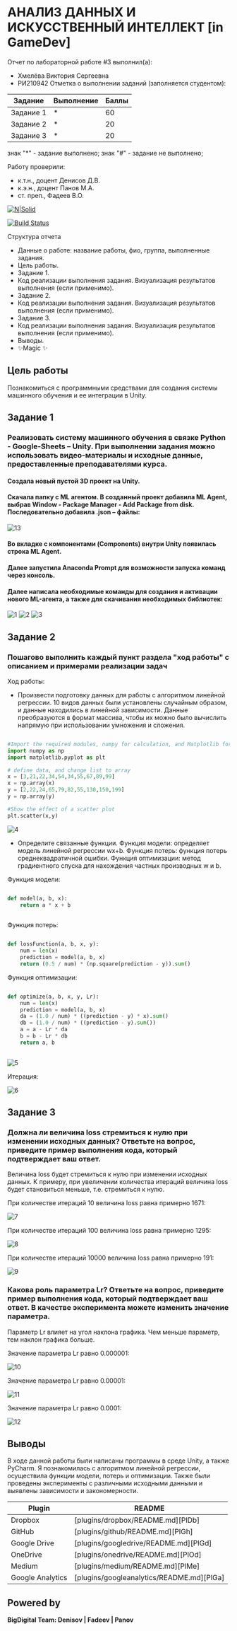 # АНАЛИЗ ДАННЫХ И ИСКУССТВЕННЫЙ ИНТЕЛЛЕКТ [in GameDev]
Отчет по лабораторной работе #3 выполнил(а):
- Хмелёва Виктория Сергеевна
- РИ210942
Отметка о выполнении заданий (заполняется студентом):

| Задание | Выполнение | Баллы |
| ------ | ------ | ------ |
| Задание 1 | * | 60 |
| Задание 2 | * | 20 |
| Задание 3 | * | 20 |

знак "*" - задание выполнено; знак "#" - задание не выполнено;

Работу проверили:
- к.т.н., доцент Денисов Д.В.
- к.э.н., доцент Панов М.А.
- ст. преп., Фадеев В.О.

[![N|Solid](https://cldup.com/dTxpPi9lDf.thumb.png)](https://nodesource.com/products/nsolid)

[![Build Status](https://travis-ci.org/joemccann/dillinger.svg?branch=master)](https://travis-ci.org/joemccann/dillinger)

Структура отчета

- Данные о работе: название работы, фио, группа, выполненные задания.
- Цель работы.
- Задание 1.
- Код реализации выполнения задания. Визуализация результатов выполнения (если применимо).
- Задание 2.
- Код реализации выполнения задания. Визуализация результатов выполнения (если применимо).
- Задание 3.
- Код реализации выполнения задания. Визуализация результатов выполнения (если применимо).
- Выводы.
- ✨Magic ✨

## Цель работы
Познакомиться с программными средствами для создания системы машинного обучения и ее интеграции в Unity.

## Задание 1
### Реализовать систему машинного обучения в связке Python - Google-Sheets – Unity. При выполнении задания можно использовать видео-материалы и исходные данные, предоставленные преподавателями курса.
#### Создала новый пустой 3D проект на Unity.
#### Скачала папку с ML агентом. В созданный проект добавила ML Agent, выбрав Window - Package Manager - Add Package from disk. Последовательно добавила .json – файлы:

![13](https://user-images.githubusercontent.com/106344305/197362879-68eb8e6f-8bc8-4413-8a02-6c6a52aea588.PNG)

#### Во вкладке с компонентами (Components) внутри Unity появилась строка ML Agent.
#### Далее запустила Anaconda Prompt для возможности запуска команд через консоль.
#### Далее написала необходимые команды для создания и активации нового ML-агента, а также для скачивания необходимых библиотек:

![1](https://user-images.githubusercontent.com/106344305/197362937-aa50af1d-b768-4f85-8fd2-682e7dca308c.PNG)
![2](https://user-images.githubusercontent.com/106344305/197362938-141d3314-5fb5-4973-94cb-0e1abcf5b759.PNG)
![3](https://user-images.githubusercontent.com/106344305/197362941-51c2bf9c-f51d-4cbc-ba49-dfee529c4e13.PNG)


## Задание 2
### Пошагово выполнить каждый пункт раздела "ход работы" с описанием и примерами реализации задач
Ход работы:
- Произвести подготовку данных для работы с алгоритмом линейной регрессии. 10 видов данных были установлены случайным образом, и данные находились в линейной зависимости. Данные преобразуются в формат массива, чтобы их можно было вычислить напрямую при использовании умножения и сложения.

```py

#Import the required modules, numpy for calculation, and Matplotlib for drawing
import numpy as np
import matplotlib.pyplot as plt

# define data, and change list to array
x = [3,21,22,34,54,34,55,67,89,99]
x = np.array(x)
y = [2,22,24,65,79,82,55,130,150,199]
y = np.array(y)

#Show the effect of a scatter plot
plt.scatter(x,y)

```

![4](https://user-images.githubusercontent.com/106344305/192151632-22da9929-38a1-4095-8404-60666c9d2bdd.png)


- Определите связанные функции. Функция модели: определяет модель линейной регрессии wx+b. Функция потерь: функция потерь среднеквадратичной ошибки. Функция оптимизации: метод градиентного спуска для нахождения частных производных w и b.

Функция модели:
```py

def model(a, b, x):
    return a * x + b
    
```    

Функция потерь:
```py

def lossFunction(a, b, x, y):
    num = len(x)
    prediction = model(a, b, x)
    return (0.5 / num) * (np.square(prediction - y)).sum()

```
Функция оптимизации:
```py

def optimize(a, b, x, y, Lr):
    num = len(x)
    prediction = model(a, b, x)
    da = (1.0 / num) * ((prediction - y) * x).sum()
    db = (1.0 / num) * ((prediction - y).sum())
    a = a - Lr * da
    b = b - Lr * db
    return a, b
    
```

![5](https://user-images.githubusercontent.com/106344305/192151756-59aedcdd-f78c-4d5e-86e4-1fabc5e3711a.png)


Итерация:

![6](https://user-images.githubusercontent.com/106344305/192151773-1c6c649c-e916-45f5-9b32-fe9acaed6495.png)


## Задание 3
### Должна ли величина loss стремиться к нулю при изменении исходных данных? Ответьте на вопрос, приведите пример выполнения кода, который подтверждает ваш ответ.

Величина loss будет стремиться к нулю при изменении исходных данных. К примеру, при увеличении количества итераций величина loss будет становиться меньше, т.е. стремиться к нулю.

При количестве итераций 10 величина loss равна примерно 1671:

![7](https://user-images.githubusercontent.com/106344305/192151812-ec54d542-1f06-424e-81f9-a1081dbb0961.png)

При количестве итераций 100 величина loss равна примерно 1295:

![8](https://user-images.githubusercontent.com/106344305/192151830-ae3c8d6a-db35-4736-926c-b472361fef55.png)

При количестве итераций 10000 величина loss равна примерно 191:

![9](https://user-images.githubusercontent.com/106344305/192151853-f05c9714-30ff-4784-ba4a-d666b36e076d.png)

### Какова роль параметра Lr? Ответьте на вопрос, приведите пример выполнения кода, который подтверждает ваш ответ. В качестве эксперимента можете изменить значение параметра.

Параметр Lr влияет на угол наклона графика. Чем меньше параметр, тем наклон графика больше.

Значение параметра Lr равно 0.000001:

![10](https://user-images.githubusercontent.com/106344305/192151916-41175b47-c3f3-4231-bfb2-e46d05f39a1d.png)

Значение параметра Lr равно 0.00001:

![11](https://user-images.githubusercontent.com/106344305/192151952-3178f34e-b5a5-4bfc-8ad5-175ef1979098.png)

Значение параметра Lr равно 0.0001:

![12](https://user-images.githubusercontent.com/106344305/192151959-8a7d72bb-0cbe-4a2a-84db-4322206088be.png)

## Выводы

В ходе данной работы были написаны программы в среде Unity, a также PyCharm.
Я познакомилась с алгоритмом линейной регрессии, осуществила функции модели, потерь и оптимизации.  Также были проведены эксперименты с различными исходными данными и выявлены зависимости и закономерности.

| Plugin | README |
| ------ | ------ |
| Dropbox | [plugins/dropbox/README.md][PlDb] |
| GitHub | [plugins/github/README.md][PlGh] |
| Google Drive | [plugins/googledrive/README.md][PlGd] |
| OneDrive | [plugins/onedrive/README.md][PlOd] |
| Medium | [plugins/medium/README.md][PlMe] |
| Google Analytics | [plugins/googleanalytics/README.md][PlGa] |

## Powered by

**BigDigital Team: Denisov | Fadeev | Panov**
